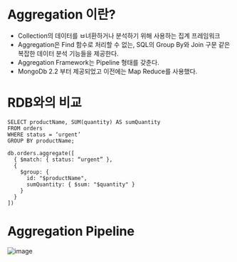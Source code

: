 # Aggregation 이란?

- Collection의 데이터를 ㅂ녀환하거나 분석하기 위해 사용하는 집계 프레임워크
- Aggregation은 Find 함수로 처리할 수 없는, SQL의 Group By와 Join 구문 같은 복잡한 데이터 분석 기능들을 제공한다.
- Aggregation Framework는 Pipeline 형태를 갖춘다.
- MongoDb 2.2 부터 제공되었고 이전에는 Map Reduce를 사용했다.

# RDB와의 비교
```
SELECT productName, SUM(quantity) AS sumQuantity  
FROM orders  
WHERE status = ‘urgent’  
GROUP BY productName;  
```
```
db.orders.aggregate([  
  { $match: { status: “urgent” },  
  {  
    $group: {  
      id: "$productName",  
      sumQuantity: { $sum: "$quantity" }  
    }  
  }  
]) 
```

# Aggregation Pipeline
![image](https://user-images.githubusercontent.com/46700734/218267363-95b42a2d-a641-45e2-8582-0b2ac7b48141.png)


